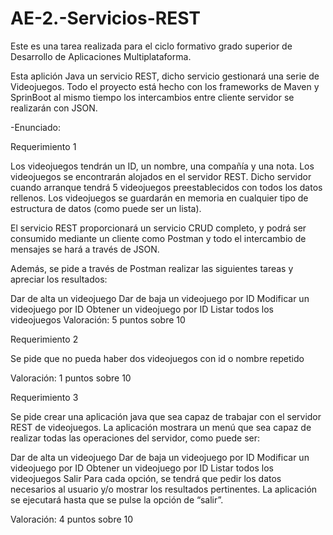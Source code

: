 # AE-2.-Servicios-REST

Este es una tarea realizada para el ciclo formativo grado superior de Desarrollo de Aplicaciones Multiplataforma.

Esta aplición Java un servicio REST, dicho servicio gestionará una serie de Videojuegos. Todo el proyecto está hecho con los frameworks de Maven y SprinBoot al mismo tiempo los intercambios entre cliente servidor se realizarán con JSON.

-Enunciado:

Requerimiento 1

Los videojuegos tendrán un ID, un nombre, una compañía y una nota. Los videojuegos se encontrarán alojados en el servidor REST. Dicho servidor cuando arranque tendrá 5 videojuegos preestablecidos con todos los datos rellenos. Los videojuegos se guardarán en memoria en cualquier tipo de estructura de datos (como puede ser un lista).

El servicio REST proporcionará un servicio CRUD completo, y podrá ser consumido mediante un cliente como Postman y todo el intercambio de mensajes se hará a través de JSON.

Además, se pide a través de Postman realizar las siguientes tareas y apreciar los resultados:

Dar de alta un videojuego
Dar de baja un videojuego por ID
Modificar un videojuego por ID
Obtener un videojuego por ID
Listar todos los videojuegos
Valoración: 5 puntos sobre 10

Requerimiento 2

Se pide que no pueda haber dos videojuegos con id o nombre repetido

Valoración: 1 puntos sobre 10

Requerimiento 3

Se pide crear una aplicación java que sea capaz de trabajar con el servidor REST de videojuegos. La aplicación mostrara un menú que sea capaz de realizar todas las operaciones del servidor, como puede ser:

Dar de alta un videojuego
Dar de baja un videojuego por ID
Modificar un videojuego por ID
Obtener un videojuego por ID
Listar todos los videojuegos
Salir
Para cada opción, se tendrá que pedir los datos necesarios al usuario y/o mostrar los resultados pertinentes. La aplicación se ejecutará hasta que se pulse la opción de “salir”.

Valoración: 4 puntos sobre 10

